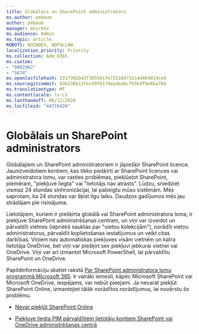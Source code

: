 ```yaml
---
title: Globālais un SharePoint administrators
ms.author: pebaum
author: pebaum
manager: mnirkhe
ms.audience: Admin
ms.topic: article
ROBOTS: NOINDEX, NOFOLLOW
localization_priority: Priority
ms.collection: Adm_O365
ms.custom:
- "9002962"
- "5674"
ms.openlocfilehash: 231f302bd3f3655b1fe72518d71b14d464914ce0
ms.sourcegitcommit: 936330b11fec49f6174eadea6c765bdf9e6ba784
ms.translationtype: MT
ms.contentlocale: lv-LV
ms.lasthandoff: 06/12/2020
ms.locfileid: "44716426"
---
```

# <a name="global-and-sharepoint-admin"></a>Globālais un SharePoint administrators

Globālajiem un SharePoint administratoriem ir jāpiešķir SharePoint licence. Jaunizveidotiem kontiem, kas tikko piešķirti ar SharePoint licences vai administratora lomu, var rasties problēmas, piekļūstot SharePoint, piemēram, "piekļuve liegta" vai "lietotājs nav atrasts". Lūdzu, sniedziet vismaz 24 stundas sinhronizācijai, lai pabeigtu mūsu sistēmām. Mēs saprotam, ka 24 stundas var šķist ilgu laiku. Daudzos gadījumos mēs jau strādājam pie risinājuma.

Lietotājiem, kuriem ir piešķirta globālā vai SharePoint administratora loma, ir piekļuve SharePoint administrēšanas centram, un viņi var izveidot un pārvaldīt vietnes (iepriekš sauktas par "vietņu kolekcijām"), norādīt vietņu administratorus, pārvaldīt koplietošanas iestatījumus un veikt citas darbības. Viņiem nav automātiskas piekļuves visām vietnēm un katra lietotāja OneDrive, bet viņi var piešķirt sev piekļuvi jebkurai vietnei vai OneDrive. Viņi var arī izmantot Microsoft PowerShell, lai pārvaldītu SharePoint un OneDrive.

Papildinformāciju skatiet rakstā [Par SharePoint administratora lomu programmā Microsoft 365](https://docs.microsoft.com/sharepoint/sharepoint-admin-role).
Ir vairāki iemesli, kāpēc Microsoft SharePoint vai Microsoft OneDrive, iespējams, var nebūt pieejami. Ja nevarat piekļūt SharePoint Online, izmantojiet tālāk norādītos norādījumus, lai novērstu šo problēmu.

- [Nevar piekļūt SharePoint Online](https://docs.microsoft.com/sharepoint/troubleshoot/sharing-and-permissions/sharepoint-online-inaccessible)

- [Piekļuve liegta PIM pārvaldītiem lietotāju kontiem SharePoint vai OneDrive administrēšanas centrā](https://docs.microsoft.com/sharepoint/troubleshoot/administration/access-denied-to-pim-user-accounts)